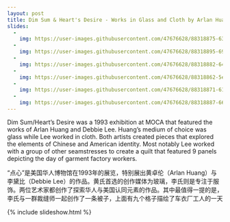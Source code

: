 ```yaml
---
layout: post
title: Dim Sum & Heart's Desire - Works in Glass and Cloth by Arlan Huang and Debbie Lee, 1993
slides:
  -
    img: https://user-images.githubusercontent.com/47676628/88318875-63152d80-cce9-11ea-8fe3-8814f58f6b95.jpg
  -
    img: https://user-images.githubusercontent.com/47676628/88318895-690b0e80-cce9-11ea-8aef-7066011e2276.jpg
  -
    img: https://user-images.githubusercontent.com/47676628/88318882-64def100-cce9-11ea-875e-84d3374928eb.jpg
  -
    img: https://user-images.githubusercontent.com/47676628/88318862-5ee91000-cce9-11ea-8600-53d2c127d099.jpg
  -
    img: https://user-images.githubusercontent.com/47676628/88318871-61e40080-cce9-11ea-89a9-0c07974e2add.jpg
  -
    img: https://user-images.githubusercontent.com/47676628/88318887-66a8b480-cce9-11ea-8fbd-2e3a3407240d.jpg
---    
```


Dim Sum/Heart’s Desire was a 1993 exhibition at MOCA that featured the works of Arlan Huang and Debbie Lee.  Huang’s medium of choice was glass while Lee worked in cloth.  Both artists created pieces that explored the elements of Chinese and American identity.  Most notably Lee worked with a group of other seamstresses to create a quilt that featured 9 panels depicting the day of garment factory workers.  

“点心”是美国华人博物馆在1993年的展览，特别展出黄卓伦（Arlan Huang）与李黛比（Debbie Lee）的作品。黄氏首选的创作媒体为玻璃，李氏则是专注于服饰。两位艺术家都创作了探索华人与美国认同元素的作品。其中最值得一提的是，李氏与一群裁缝师一起创作了一条被子，上面有九个格子描绘了车衣厂工人的一天

{% include slideshow.html %}


